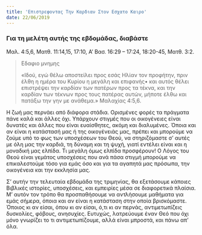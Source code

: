 ```yaml
---
title: 'Επιστρεφοντας Την Καρδιαν Στον Εσχατο Καιρο'
date: 22/06/2019
---
```


### Για τη μελέτη αυτής της εβδομάδας, διαβάστε
Μαλ. 4:5,6, Ματθ. 11:14,15, 17:10, Α’ Βασ. 16:29 – 17:24, 18:20-45, Ματθ. 3:2.

> <p>Εδαφιο μνημης</p>
> «Ιδού, εγώ θέλω αποστείλει προς εσάς Ηλίαν τον προφήτην, πριν έλθη η ημέρα του Κυρίου η μεγάλη και επιφανής• και αυτός θέλει επιστρέψει την καρδίαν των πατέρων προς τα τέκνα, και την καρδίαν των τέκνων προς τους πατέρας αυτών, μήποτε έλθω και πατάξω την γην με ανάθεμα.» Μαλαχίας 4:5,6.

Η ζωή μας περνάει από διάφορα στάδια. Ορισμένες φορές τα πράγματα πάνε καλά και άλλες όχι. Υπάρχουν στιγμές που οι οικογένειες είναι δυνατές και άλλες που είναι ευαίσθητες, ακόμη και διαλυμένες. Όποια και αν είναι η κατάστασή μας ή της οικογένειάς μας, πρέπει και μπορούμε να ζούμε υπό το φως των υποσχέσεων του Θεού, να στηριζόμαστε σ’ αυτές με όλη μας την καρδιά, τη δύναμη και τη ψυχή, γιατί εντέλει είναι και η μοναδική μας ελπίδα. Τι μεγάλη όμως ελπίδα προσφέρουν! Ο Λόγος του Θεού είναι γεμάτος υποσχέσεις που ανά πάσα στιγμή μπορούμε να επικαλεστούμε τόσο για εμάς όσο και για τα αγαπητά μας πρόσωπα, την οικογένεια και την εκκλησία μας. 

Σ’ αυτήν την τελευταία εβδομάδα της τριμηνίας, θα εξετάσουμε κάποιες Βιβλικές ιστορίες, υποσχέσεις, και εμπειρίες μέσα σε διαφορετικά πλαίσια. Μ’ αυτόν τον τρόπο θα προσπαθήσουμε να αντλήσουμε μαθήματα για εμάς σήμερα, όποια και αν είναι η κατάσταση στην οποία βρισκόμαστε. Όποιος κι αν είσαι, όπου κι αν είσαι, ό,τι κι αν περνάς, αντιμετωπίζεις δυσκολίες, φόβους, ανησυχίες. Ευτυχώς, λατρεύουμε έναν Θεό που όχι μόνο γνωρίζει το τι αντιμετωπίζουμε, αλλά είναι μπροστά, και πάνω απ’ όλα.